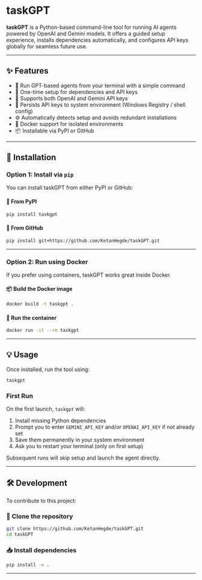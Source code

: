 # taskGPT

**taskGPT** is a Python-based command-line tool for running AI agents powered by OpenAI and Gemini models. It offers a guided setup experience, installs dependencies automatically, and configures API keys globally for seamless future use.

---

## ✨ Features

- 🤖 Run GPT-based agents from your terminal with a simple command
- 🔄 One-time setup for dependencies and API keys
- 🔐 Supports both OpenAI and Gemini API keys
- 💾 Persists API keys to system environment (Windows Registry / shell config)
- ⚙️ Automatically detects setup and avoids redundant installations
- 🐳 Docker support for isolated environments
- 📦 Installable via PyPI or GitHub

---

## 🚀 Installation

### Option 1: Install via `pip`

You can install taskGPT from either PyPI or GitHub:

#### 🔸 From PyPI

```bash
pip install taskgpt
```

#### 🔹 From GitHub

```bash
pip install git+https://github.com/KetanHegde/taskGPT.git
```

---

### Option 2: Run using Docker

If you prefer using containers, taskGPT works great inside Docker.

#### 📦 Build the Docker image

```bash
docker build -t taskgpt .
```

#### 🏃 Run the container

```bash
docker run -it --rm taskgpt
```

---

## 💡 Usage

Once installed, run the tool using:

```bash
taskgpt
```

### First Run

On the first launch, `taskgpt` will:

1. Install missing Python dependencies
2. Prompt you to enter `GEMINI_API_KEY` and/or `OPENAI_API_KEY` if not already set
3. Save them permanently in your system environment
4. Ask you to restart your terminal (only on first setup)

Subsequent runs will skip setup and launch the agent directly.

---

## 🛠 Development

To contribute to this project:

### 🧪 Clone the repository

```bash
git clone https://github.com/KetanHegde/taskGPT.git
cd taskGPT
```

### 📥 Install dependencies

```bash
pip install -e .
```

---